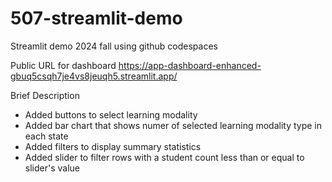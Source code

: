 # 507-streamlit-demo
Streamlit demo 2024 fall using github codespaces 

Public URL for dashboard
https://app-dashboard-enhanced-gbuq5csqh7je4vs8jeuqh5.streamlit.app/ 

Brief Description
- Added buttons to select learning modality
- Added bar chart that shows numer of selected learning modality type in each state
- Added filters to display summary statistics
- Added slider to filter rows with a student count less than or equal to slider's value
